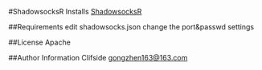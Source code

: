 #ShadowsocksR
Installs [ShadowsocksR](https://github.com/shadowsocksr-backup/shadowsocksr.git)

##Requirements
edit shadowsocks.json change the port&passwd settings

##License
Apache

##Author Information
Clifside gongzhen163@163.com



